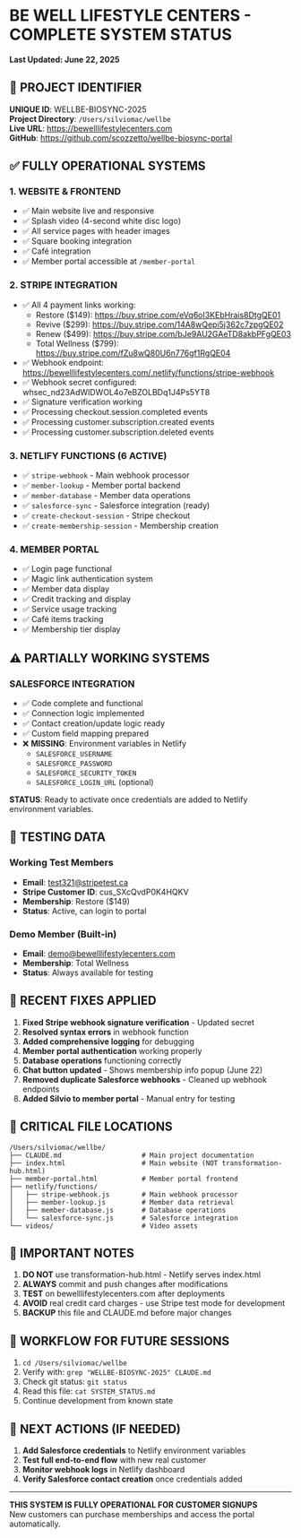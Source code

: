 # BE WELL LIFESTYLE CENTERS - COMPLETE SYSTEM STATUS
**Last Updated: June 22, 2025**

## 🎯 PROJECT IDENTIFIER
**UNIQUE ID**: WELLBE-BIOSYNC-2025  
**Project Directory**: `/Users/silviomac/wellbe`  
**Live URL**: https://bewelllifestylecenters.com  
**GitHub**: https://github.com/scozzetto/wellbe-biosync-portal  

## ✅ FULLY OPERATIONAL SYSTEMS

### 1. WEBSITE & FRONTEND
- ✅ Main website live and responsive
- ✅ Splash video (4-second white disc logo)
- ✅ All service pages with header images
- ✅ Square booking integration
- ✅ Café integration
- ✅ Member portal accessible at `/member-portal`

### 2. STRIPE INTEGRATION
- ✅ All 4 payment links working:
  - Restore ($149): https://buy.stripe.com/eVq6oI3KEbHrais8DtgQE01
  - Revive ($299): https://buy.stripe.com/14A8wQepi5j362c7zpgQE02
  - Renew ($499): https://buy.stripe.com/bJe9AU2GAeTD8akbPFgQE03
  - Total Wellness ($799): https://buy.stripe.com/fZu8wQ80U6n776gf1RgQE04
- ✅ Webhook endpoint: https://bewelllifestylecenters.com/.netlify/functions/stripe-webhook
- ✅ Webhook secret configured: whsec_nd23AdWIDWOL4o7eBZOLBDq1J4Ps5YT8
- ✅ Signature verification working
- ✅ Processing checkout.session.completed events
- ✅ Processing customer.subscription.created events
- ✅ Processing customer.subscription.deleted events

### 3. NETLIFY FUNCTIONS (6 ACTIVE)
- ✅ `stripe-webhook` - Main webhook processor
- ✅ `member-lookup` - Member portal backend
- ✅ `member-database` - Member data operations
- ✅ `salesforce-sync` - Salesforce integration (ready)
- ✅ `create-checkout-session` - Stripe checkout
- ✅ `create-membership-session` - Membership creation

### 4. MEMBER PORTAL
- ✅ Login page functional
- ✅ Magic link authentication system
- ✅ Member data display
- ✅ Credit tracking and display
- ✅ Service usage tracking
- ✅ Café items tracking
- ✅ Membership tier display

## ⚠️ PARTIALLY WORKING SYSTEMS

### SALESFORCE INTEGRATION
- ✅ Code complete and functional
- ✅ Connection logic implemented
- ✅ Contact creation/update logic ready
- ✅ Custom field mapping prepared
- ❌ **MISSING**: Environment variables in Netlify
  - `SALESFORCE_USERNAME`
  - `SALESFORCE_PASSWORD`
  - `SALESFORCE_SECURITY_TOKEN`
  - `SALESFORCE_LOGIN_URL` (optional)

**STATUS**: Ready to activate once credentials are added to Netlify environment variables.

## 🧪 TESTING DATA

### Working Test Members
- **Email**: test321@stripetest.ca
- **Stripe Customer ID**: cus_SXcQvdP0K4HQKV
- **Membership**: Restore ($149)
- **Status**: Active, can login to portal

### Demo Member (Built-in)
- **Email**: demo@bewelllifestylecenters.com
- **Membership**: Total Wellness
- **Status**: Always available for testing

## 🔧 RECENT FIXES APPLIED

1. **Fixed Stripe webhook signature verification** - Updated secret
2. **Resolved syntax errors** in webhook function
3. **Added comprehensive logging** for debugging
4. **Member portal authentication** working properly
5. **Database operations** functioning correctly
6. **Chat button updated** - Shows membership info popup (June 22)
7. **Removed duplicate Salesforce webhooks** - Cleaned up webhook endpoints
8. **Added Silvio to member portal** - Manual entry for testing

## 📁 CRITICAL FILE LOCATIONS

```
/Users/silviomac/wellbe/
├── CLAUDE.md                    # Main project documentation
├── index.html                   # Main website (NOT transformation-hub.html)
├── member-portal.html           # Member portal frontend
├── netlify/functions/
│   ├── stripe-webhook.js        # Main webhook processor
│   ├── member-lookup.js         # Member data retrieval
│   ├── member-database.js       # Database operations
│   └── salesforce-sync.js       # Salesforce integration
└── videos/                      # Video assets
```

## 🚨 IMPORTANT NOTES

1. **DO NOT** use transformation-hub.html - Netlify serves index.html
2. **ALWAYS** commit and push changes after modifications
3. **TEST** on bewelllifestylecenters.com after deployments
4. **AVOID** real credit card charges - use Stripe test mode for development
5. **BACKUP** this file and CLAUDE.md before major changes

## 🔄 WORKFLOW FOR FUTURE SESSIONS

1. `cd /Users/silviomac/wellbe`
2. Verify with: `grep "WELLBE-BIOSYNC-2025" CLAUDE.md`
3. Check git status: `git status`
4. Read this file: `cat SYSTEM_STATUS.md`
5. Continue development from known state

## 🎯 NEXT ACTIONS (IF NEEDED)

1. **Add Salesforce credentials** to Netlify environment variables
2. **Test full end-to-end flow** with new real customer
3. **Monitor webhook logs** in Netlify dashboard
4. **Verify Salesforce contact creation** once credentials added

---
**THIS SYSTEM IS FULLY OPERATIONAL FOR CUSTOMER SIGNUPS**  
New customers can purchase memberships and access the portal automatically.